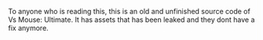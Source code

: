 To anyone who is reading this, this is an old and unfinished source code of Vs Mouse: Ultimate. It has assets that has been leaked and they dont have a fix anymore.

